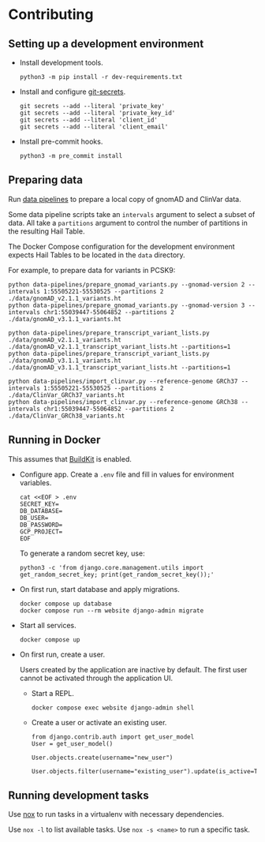 # Contributing

## Setting up a development environment

- Install development tools.

  ```
  python3 -m pip install -r dev-requirements.txt
  ```

- Install and configure [git-secrets](https://github.com/awslabs/git-secrets).

  ```
  git secrets --add --literal 'private_key'
  git secrets --add --literal 'private_key_id'
  git secrets --add --literal 'client_id'
  git secrets --add --literal 'client_email'
  ```

- Install pre-commit hooks.

  ```
  python3 -m pre_commit install
  ```

## Preparing data

Run [data pipelines](./data-pipelines/README.md) to prepare a local copy of gnomAD and ClinVar data.

Some data pipeline scripts take an `intervals` argument to select a subset of data.
All take a `partitions` argument to control the number of partitions in the resulting Hail Table.

The Docker Compose configuration for the development environment expects Hail Tables to be located in the `data` directory.

For example, to prepare data for variants in PCSK9:

```
python data-pipelines/prepare_gnomad_variants.py --gnomad-version 2 --intervals 1:55505221-55530525 --partitions 2 ./data/gnomAD_v2.1.1_variants.ht
python data-pipelines/prepare_gnomad_variants.py --gnomad-version 3 --intervals chr1:55039447-55064852 --partitions 2 ./data/gnomAD_v3.1.1_variants.ht

python data-pipelines/prepare_transcript_variant_lists.py ./data/gnomAD_v2.1.1_variants.ht ./data/gnomAD_v2.1.1_transcript_variant_lists.ht --partitions=1
python data-pipelines/prepare_transcript_variant_lists.py ./data/gnomAD_v3.1.1_variants.ht ./data/gnomAD_v3.1.1_transcript_variant_lists.ht --partitions=1

python data-pipelines/import_clinvar.py --reference-genome GRCh37 --intervals 1:55505221-55530525 --partitions 2 ./data/ClinVar_GRCh37_variants.ht
python data-pipelines/import_clinvar.py --reference-genome GRCh38 --intervals chr1:55039447-55064852 --partitions 2 ./data/ClinVar_GRCh38_variants.ht
```

## Running in Docker

This assumes that [BuildKit](https://docs.docker.com/develop/develop-images/build_enhancements/) is enabled.

- Configure app. Create a `.env` file and fill in values for environment variables.

  ```
  cat <<EOF > .env
  SECRET_KEY=
  DB_DATABASE=
  DB_USER=
  DB_PASSWORD=
  GCP_PROJECT=
  EOF
  ```

  To generate a random secret key, use:

  ```
  python3 -c 'from django.core.management.utils import get_random_secret_key; print(get_random_secret_key());'
  ```

- On first run, start database and apply migrations.

  ```
  docker compose up database
  docker compose run --rm website django-admin migrate
  ```

- Start all services.

  ```
  docker compose up
  ```

- On first run, create a user.

  Users created by the application are inactive by default. The first user cannot be activated through the application UI.

  - Start a REPL.

    ```
    docker compose exec website django-admin shell
    ```

  - Create a user or activate an existing user.

    ```
    from django.contrib.auth import get_user_model
    User = get_user_model()

    User.objects.create(username="new_user")

    User.objects.filter(username="existing_user").update(is_active=True)
    ```

## Running development tasks

Use [nox](https://nox.thea.codes/en/stable/) to run tasks in a virtualenv with necessary dependencies.

Use `nox -l` to list available tasks. Use `nox -s <name>` to run a specific task.
